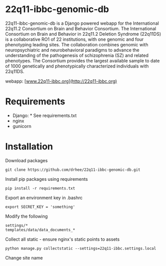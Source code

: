 # 22q11-ibbc-genomic-db

22q11-ibbc-genomic-db is a Django powered webapp for the International 22q11.2 Consortium on Brain and Behavior Consortium.
The International Consortium on Brain and Behavior in 22q11.2 Deletion Syndrome (22q11DS) is a collaborative RO1 of 22 institutions,
with one genomic and four phenotyping leading sites. The collaboration combines genomic with neuropsychiatric and neurobehavioral
paradigms to advance the understanding of the pathogenesis of schizophrenia (SZ) and related phenotypes. The Consortium provides
the largest available sample to date of 1000 genetically and phenotypically characterized individuals with 22q11DS.

webapp: [www.22q11-ibbc.org](http://22q11-ibbc.org)

# Requirements

- Django: * See requirements.txt
- nginx
- gunicorn

# Installation

Download packages

	git clone https://github.com/drhee/22q11-ibbc-genomic-db.git

Install pip packages using requirements

	pip install -r requirements.txt

Export an environment key in .bashrc
	
	export SECRET_KEY = 'something'

Modify the following

	settings/*
	templates/data/data_documents_*

Collect all static - ensure nginx's static points to assets

	python manage.py collectstatic --settings=22q11-ibbc.settings.local

Change site name